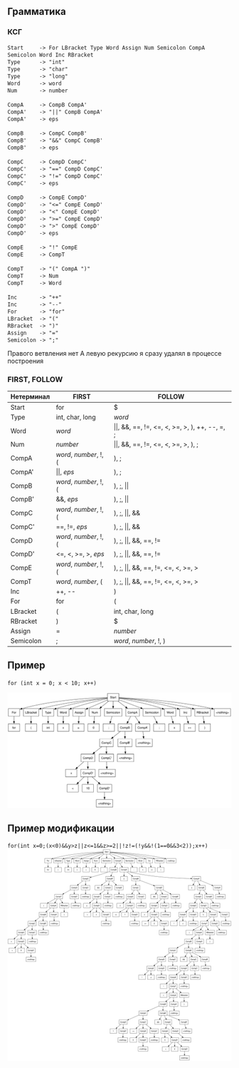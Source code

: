 ## Грамматика

### КСГ
```
Start     -> For LBracket Type Word Assign Num Semicolon CompA Semicolon Word Inc RBracket
Type      -> "int"
Type      -> "char"
Type      -> "long"
Word      -> word
Num       -> number

CompA     -> CompB CompA'
CompA'    -> "||" CompB CompA'
CompA'    -> eps

CompB     -> CompC CompB'
CompB'    -> "&&" CompC CompB'
CompB'    -> eps

CompC     -> CompD CompC'
CompC'    -> "==" CompD CompC'
CompC'    -> "!=" CompD CompC'
CompC'    -> eps

CompD     -> CompE CompD'
CompD'    -> "<=" CompE CompD'
CompD'    -> "<" CompE CompD'
CompD'    -> ">=" CompE CompD'
CompD'    -> ">" CompE CompD' 
CompD'    -> eps

CompE     -> "!" CompE
CompE     -> CompT

CompT     -> "(" CompA ")"
CompT     -> Num
CompT     -> Word

Inc       -> "++"
Inc       -> "--"
For       -> "for"
LBracket  -> "("
RBracket  -> ")"
Assign    -> "="
Semicolon -> ";"
```

Правого ветвления нет
А левую рекурсию я сразу удалял в процессе построения

### FIRST, FOLLOW

| Нетерминал | FIRST                  | FOLLOW                                          |
|----------|------------------------|-------------------------------------------------|
| Start    | for                    | $                                               |
| Type     | int, char, long        | *word*                                          |
| Word     | *word*                 | \|\|, &&, ==, !=, <=, <, >=, >, ), ++, --, =, ; |
| Num	     | *number*               | \|\|, &&, ==, !=, <=, <, >=, >, ), ;            |
| CompA    | *word*, *number*, !, ( | ), ;                                            |
| CompA'   | \|\|, *eps*            | ), ;                                            |
| CompB    | *word*, *number*, !, ( | ), ;, \|\|                                      |
| CompB'   | &&, *eps*              | ), ;, \|\|                                      |
| CompC    | *word*, *number*, !, ( | ), ;, \|\|, &&                                  |
| CompC'    | ==, !=, *eps*          | ), ;, \|\|, &&                                  |
| CompD    | *word*, *number*, !, ( | ), ;, \|\|, &&, ==, !=                          |
| CompD'    | <=, <, >=, >, *eps*    | ), ;, \|\|, &&, ==, !=                          |
| CompE    | *word*, *number*, !, ( | ), ;, \|\|, &&, ==, !=, <=, <, >=, >            |
| CompT    | *word*, *number*, (    | ), ;, \|\|, &&, ==, !=, <=, <, >=, >            |
| Inc	     | ++, --                 | )                                               |
| For	     | for                    | (                                               |
| LBracket | (                      | int, char, long                                 |
| RBracket | )                      | $                                               |
| Assign	  | =                      | *number*                                        |
| Semicolon | ;                      | *word*, *number*, !, )                          |


## Пример

`for (int x = 0; x < 10; x++)`

![Пример](example.svg)

## Пример модификации

`for(int x=0;(x<0)&&y>z||z<=1&&z>=2||!z!=(!y&&!(1==0&&3<2));x++)`
![Пример](example-mod.svg)
